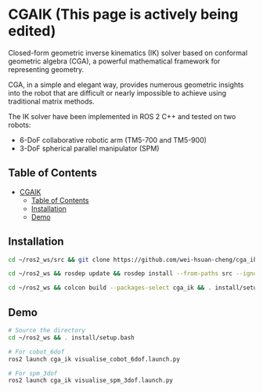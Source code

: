 # CGAIK (This page is actively being edited)

Closed-form geometric inverse kinematics (IK) solver based on conformal geometric algebra (CGA), a powerful mathematical framework for representing geometry. 

CGA, in a simple and elegant way, provides numerous geometric insights into the robot that are difficult or nearly impossible to achieve using traditional matrix methods. 

The IK solver have been implemented in ROS 2 C++ and tested on two robots:
- 6-DoF collaborative robotic arm (TM5-700 and TM5-900)
- 3-DoF spherical parallel manipulator (SPM)


## Table of Contents

- [CGAIK](#cga-ik)
    - [Table of Contents](#table-of-contents)
    - [Installation](#installation)
    - [Demo](#demo)

## Installation

```bash
cd ~/ros2_ws/src && git clone https://github.com/wei-hsuan-cheng/cga_ik.git

cd ~/ros2_ws && rosdep update && rosdep install --from-paths src --ignore-src -r -y

cd ~/ros2_ws && colcon build --packages-select cga_ik && . install/setup.bash
```

## Demo

```bash
# Source the directory
cd ~/ros2_ws && . install/setup.bash

# For cobot_6dof
ros2 launch cga_ik visualise_cobot_6dof.launch.py

# For spm_3dof
ros2 launch cga_ik visualise_spm_3dof.launch.py
```



